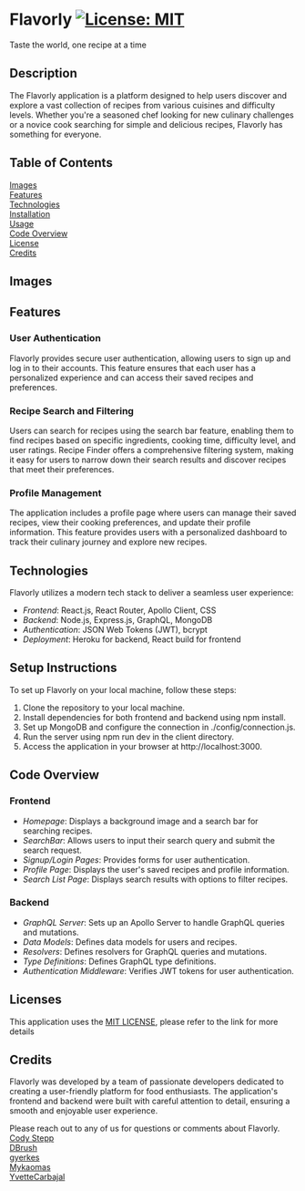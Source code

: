 # Flavorly [![License: MIT](https://img.shields.io/badge/License-MIT-yellow.svg)](https://opensource.org/licenses/MIT) 
Taste the world, one recipe at a time

## Description
The Flavorly application is a platform designed to help users discover and explore a vast collection of recipes from various cuisines and difficulty levels. Whether you're a seasoned chef looking for new culinary challenges or a novice cook searching for simple and delicious recipes, Flavorly has something for everyone.

## Table of Contents
[Images](#images)  <br />
[Features](#features) <br />
[Technologies](#technologies) <br />
[Installation](#setup-instructions)  <br />
[Usage](#usage) <br />
[Code Overview](#code-overview)  <br />
[License](#license)  <br />
[Credits](#credits) 

## Images

## Features
### User Authentication
Flavorly provides secure user authentication, allowing users to sign up and log in to their accounts. This feature ensures that each user has a personalized experience and can access their saved recipes and preferences.

### Recipe Search and Filtering
Users can search for recipes using the search bar feature, enabling them to find recipes based on specific ingredients, cooking time, difficulty level, and user ratings. Recipe Finder offers a comprehensive filtering system, making it easy for users to narrow down their search results and discover recipes that meet their preferences.

### Profile Management
The application includes a profile page where users can manage their saved recipes, view their cooking preferences, and update their profile information. This feature provides users with a personalized dashboard to track their culinary journey and explore new recipes.

## Technologies
Flavorly utilizes a modern tech stack to deliver a seamless user experience:

- *Frontend*: React.js, React Router, Apollo Client, CSS
- *Backend*: Node.js, Express.js, GraphQL, MongoDB
- *Authentication*: JSON Web Tokens (JWT), bcrypt
- *Deployment*: Heroku for backend, React build for frontend


## Setup Instructions
To set up Flavorly on your local machine, follow these steps:

1. Clone the repository to your local machine.
2. Install dependencies for both frontend and backend using npm install.
3. Set up MongoDB and configure the connection in ./config/connection.js.
4. Run the server using npm run dev in the client directory.
5. Access the application in your browser at http://localhost:3000.


## Code Overview

### Frontend
- *Homepage*: Displays a background image and a search bar for searching recipes.
- *SearchBar*: Allows users to input their search query and submit the search request.
- *Signup/Login Pages*: Provides forms for user authentication.
- *Profile Page*: Displays the user's saved recipes and profile information.
- *Search List Page*: Displays search results with options to filter recipes.

### Backend
- *GraphQL Server*: Sets up an Apollo Server to handle GraphQL queries and mutations.
- *Data Models*: Defines data models for users and recipes.
- *Resolvers*: Defines resolvers for GraphQL queries and mutations.
- *Type Definitions*: Defines GraphQL type definitions.
- *Authentication Middleware*: Verifies JWT tokens for user authentication.

## Licenses
This application uses the [MIT LICENSE](./LICENSE), please refer to the link for more details

## Credits
Flavorly was developed by a team of passionate developers dedicated to creating a user-friendly platform for food enthusiasts. The application's frontend and backend were built with careful attention to detail, ensuring a smooth and enjoyable user experience.

Please reach out to any of us for questions or comments about Flavorly. <br />
[Cody Stepp](https://github.com/codystepp1006) <br />
[DBrush](https://github.com/coldnebraska) <br />
[gyerkes](https://github.com/gyerkes) <br />
[Mykaomas](https://github.com/mykaomas) <br />
[YvetteCarbajal](https://github.com/YvetteCarbajal) <br />

